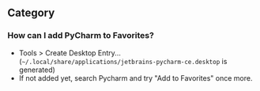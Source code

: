 ## Category

### How can I add PyCharm to Favorites?
- Tools > Create Desktop Entry... (`~/.local/share/applications/jetbrains-pycharm-ce.desktop` is generated)
- If not added yet, search Pycharm and try "Add to Favorites" once more.

